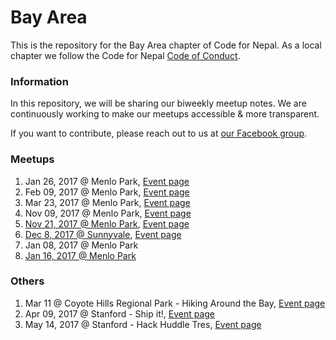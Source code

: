 # Bay Area

This is the repository for the Bay Area chapter of Code for Nepal. As a local chapter we follow the Code for Nepal [Code of Conduct](#).

### Information

In this repository, we will be sharing our biweekly meetup notes. We are continuously working to make our meetups accessible & more transparent. 

If you want to contribute, please reach out to us at [our Facebook group](https://www.facebook.com/groups/1232118366864969). 

### Meetups

1. Jan 26, 2017 @ Menlo Park, [Event page](https://www.facebook.com/events/745600798946642/)
2. Feb 09, 2017 @ Menlo Park, [Event page](https://www.facebook.com/events/1872184673027496/)
3. Mar 23, 2017 @ Menlo Park, [Event page](https://www.facebook.com/events/1882008945414016/)
4. Nov 09, 2017 @ Menlo Park, [Event page](https://www.facebook.com/events/1492655860784336/)
5. [Nov 21, 2017 @ Menlo Park](meetups/meetup05.md),  [Event page](https://www.facebook.com/events/348980295565467/)
6. [Dec 8, 2017 @ Sunnyvale](meetups/meetup06.md),  [Event page](https://www.facebook.com/groups/1232118366864969/)
8. Jan 08, 2017 @ Menlo Park
8. [Jan 16, 2017 @ Menlo Park](meetups/meetup08.md)

### Others

1. Mar 11 @ Coyote Hills Regional Park - Hiking Around the Bay, [Event page](https://www.facebook.com/events/837266573091747/)
2. Apr 09, 2017 @ Stanford - Ship it!, [Event page](https://www.facebook.com/events/1000141603420093/)
3. May 14, 2017 @ Stanford - Hack Huddle Tres, [Event page](https://www.facebook.com/events/1690972221207355/)
